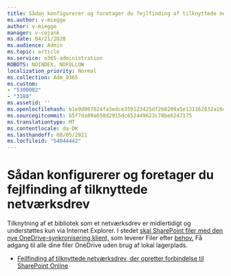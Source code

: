 ```yaml
---
title: Sådan konfigurerer og foretager du fejlfinding af tilknyttede netværksdrev
ms.author: v-miegge
author: v-miegge
manager: v-cojank
ms.date: 04/21/2020
ms.audience: Admin
ms.topic: article
ms.service: o365-administration
ROBOTS: NOINDEX, NOFOLLOW
localization_priority: Normal
ms.collection: Adm_O365
ms.custom:
- "5300002"
- "3180"
ms.assetid: ''
ms.openlocfilehash: b1e9d007024fa3edce359123425df2b8209a5e131162832a16c651ff3fd6b5d3
ms.sourcegitcommit: b5f7da89a650d2915dc652449623c78be6247175
ms.translationtype: MT
ms.contentlocale: da-DK
ms.lasthandoff: 08/05/2021
ms.locfileid: "54044442"
---
```

# <a name="how-to-configure-and-troubleshoot-mapped-network-drives"></a>Sådan konfigurerer og foretager du fejlfinding af tilknyttede netværksdrev

Tilknytning af et bibliotek som et netværksdrev er midlertidigt og understøttes kun via Internet Explorer. I stedet [skal SharePoint filer med den nye OneDrive-synkronisering klient,](https://support.office.com/article/6de9ede8-5b6e-4503-80b2-6190f3354a88) som leverer Filer efter [behov.](https://support.office.com/article/0e6860d3-d9f3-4971-b321-7092438fb38e) Få adgang til alle dine filer OneDrive uden brug af lokal lagerplads.

* [Fejlfinding af tilknyttede netværksdrev, der opretter forbindelse til SharePoint Online](https://docs.microsoft.com/sharepoint/support/administration/troubleshoot-mapped-network-drives)